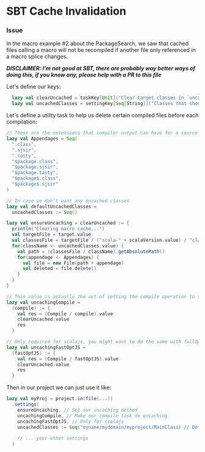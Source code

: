 # SBT Cache Invalidation
### Issue
In the macro example #2 about the PackageSearch, we saw that cached files calling a macro will not be recompiled if another file only referenced in a macro splice changes.

***DISCLAIMER: I'm not good at SBT, there are probably way better ways of doing this, if you know any, please help with a PR to this file***

Let's define our keys:
```scala
  lazy val clearUncached = taskKey[Unit]("Clear target classes in `uncachedClasses`")
  lazy val uncachedClasses = settingKey[Seq[String]]("Classes that should not be cached during compilation")
```

Let's define a utility task to help us delete certain compiled files before each compilation:
```scala
// These are the extensions that compiler output can have for a source file (jvm and scalajs)
lazy val Appendages = Seq(
  ".class",
  ".sjsir",
  ".tasty",
  "$package.class",
  "$package.sjsir",
  "$package.tasty",
  "$package$.class",
  "$package$.sjsir"
)

// In case we don't want any uncached classes
lazy val defaultUncachedClasses =
  uncachedClasses := Seq()

lazy val ensureUncaching = clearUncached := {
  println("Clearing macro cache...")
  val targetFile = target.value
  val classesFile = targetFile / ("scala-" + scalaVersion.value) / "classes"
  for(className <- uncachedClasses.value) {
    val path = (classesFile / className).getAbsolutePath()
    for(appendage <- Appendages) {
      val file = new File(path + appendage)
      val deleted = file.delete()      
    }
  }
}

// This value is actually the act of setting the compile operation to something new
lazy val uncachingCompile = 
  (compile) := {
    val res = (Compile / compile).value
    clearUncached.value
    res
  }

// Only required for scalajs, you might want to do the same with fullOptJS
lazy val uncachingFastOptJS =
  (fastOptJS) := {
    val res = (Compile / fastOptJS).value
    clearUncached.value
    res
  }
```

Then in our project we can just use it like:
```scala
lazy val myProj = project.in(file(...))
  .settings(
    ensureUncaching, // Set our uncaching method
    uncachingCompile, // Make our compile task do uncaching
    uncachingFastOptJS, // Only for scalajs
    uncachedClasses := Seq("myname/mydomain/myproject/MainClass) // Define all uncached classes (use / instead of . for packages)
    
    // ... your other settings
  )
```
